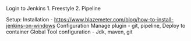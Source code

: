 Login to Jenkins
    1. Freestyle
    2. Pipeline

Setup: 
Installation - https://www.blazemeter.com/blog/how-to-install-jenkins-on-windows
Configuration
        Manage plugin - git, pipeline, Deploy to container
        Global Tool configuration - Jdk, maven, git
